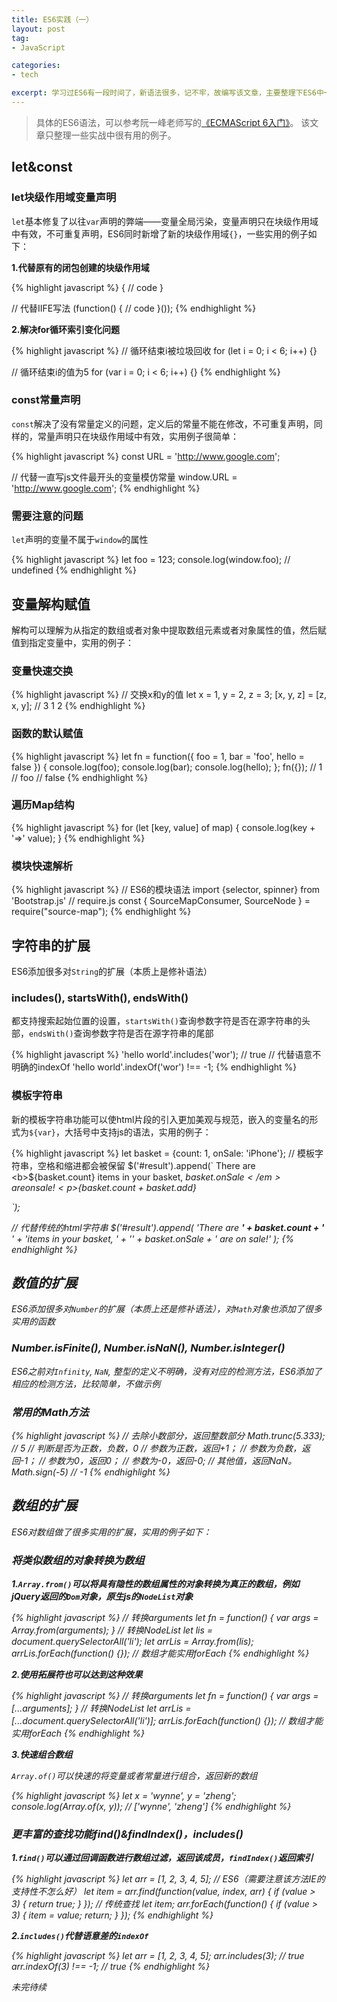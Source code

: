 ```yaml
---
title: ES6实践（一）
layout: post
tag:
- JavaScript

categories:
- tech

excerpt: 学习过ES6有一段时间了，新语法很多，记不牢，故编写该文章，主要整理下ES6中一些实战中比较有用的例子。这是该系列的第一篇。
---
```


> 具体的ES6语法，可以参考阮一峰老师写的<a href="http://es6.ruanyifeng.com/">《ECMAScript 6入门》</a>。
> 该文章只整理一些实战中很有用的例子。

## let&const

### let块级作用域变量声明

`let`基本修复了以往`var`声明的弊端——变量全局污染，变量声明只在块级作用域中有效，不可重复声明，ES6同时新增了新的块级作用域`{}`，一些实用的例子如下：

**1.代替原有的闭包创建的块级作用域**

{% highlight javascript %}
{
    // code
}

// 代替IIFE写法
(function() {
    // code
}());
{% endhighlight %}

**2.解决for循环索引变化问题**

{% highlight javascript %}
// 循环结束i被垃圾回收
for (let i = 0; i < 6; i++) {}

// 循环结束i的值为5
for (var i = 0; i < 6; i++) {}
{% endhighlight %}

### const常量声明

`const`解决了没有常量定义的问题，定义后的常量不能在修改，不可重复声明，同样的，常量声明只在块级作用域中有效，实用例子很简单：

{% highlight javascript %}
const URL = 'http://www.google.com';

// 代替一直写js文件最开头的变量模仿常量
window.URL = 'http://www.google.com';
{% endhighlight %}

### 需要注意的问题

`let`声明的变量不属于`window`的属性

{% highlight javascript %}
let foo = 123;
console.log(window.foo); // undefined
{% endhighlight %}

## 变量解构赋值

解构可以理解为从指定的数组或者对象中提取数组元素或者对象属性的值，然后赋值到指定变量中，实用的例子：

### 变量快速交换

{% highlight javascript %}
// 交换x和y的值
let x = 1, y = 2, z = 3;
[x, y, z] = [z, x, y]; // 3 1 2
{% endhighlight %}

### 函数的默认赋值

{% highlight javascript %}
let fn = function({
        foo = 1,
        bar = 'foo',
        hello = false
    }) {
    console.log(foo);
    console.log(bar);
    console.log(hello);
};
fn({}); 
// 1
// foo
// false
{% endhighlight %}

### 遍历Map结构

{% highlight javascript %}
for (let [key, value] of map) {
    console.log(key + '=>' value);
}
{% endhighlight %}

### 模块快速解析

{% highlight javascript %}
// ES6的模块语法
import {selector, spinner} from 'Bootstrap.js'
// require.js
const { SourceMapConsumer, SourceNode } = require("source-map");
{% endhighlight %}

## 字符串的扩展

ES6添加很多对`String`的扩展（本质上是修补语法）

### includes(), startsWith(), endsWith()

都支持搜索起始位置的设置，`startsWith()`查询参数字符是否在源字符串的头部，`endsWith()`查询参数字符是否在源字符串的尾部

{% highlight javascript %}
'hello world'.includes('wor'); // true
// 代替语意不明确的indexOf
'hello world'.indexOf('wor') !== -1;
{% endhighlight %}

### 模板字符串

新的模板字符串功能可以使html片段的引入更加美观与规范，嵌入的变量名的形式为`${var}`，大括号中支持js的语法，实用的例子：

{% highlight javascript %}
let basket = {count: 1, onSale: 'iPhone'};
// 模板字符串，空格和缩进都会被保留
$('#result').append(`
    There are <b>${basket.count}</b> items
    in your basket, <em>${basket.onSale}</em>
    are on sale!
    <p>${basket.count + basket.add}</p>
`);

// 代替传统的html字符串
$('#result').append(
    'There are <b>' + basket.count + '</b> ' +
    'items in your basket, ' +
    '<em>' + basket.onSale +
    '</em> are on sale!'
);
{% endhighlight %}

## 数值的扩展

ES6添加很多对`Number`的扩展（本质上还是修补语法），对`Math`对象也添加了很多实用的函数

### Number.isFinite(), Number.isNaN(), Number.isInteger()

ES6之前对`Infinity`, `NaN`, 整型的定义不明确，没有对应的检测方法，ES6添加了相应的检测方法，比较简单，不做示例

### 常用的Math方法

{% highlight javascript %}
// 去除小数部分，返回整数部分
Math.trunc(5.333); // 5
// 判断是否为正数，负数，0
// 参数为正数，返回+1；
// 参数为负数，返回-1；
// 参数为0，返回0；
// 参数为-0，返回-0;
// 其他值，返回NaN。
Math.sign(-5) // -1
{% endhighlight %}

## 数组的扩展

ES6对数组做了很多实用的扩展，实用的例子如下：

### 将类似数组的对象转换为数组

**1.`Array.from()`可以将具有隐性的数组属性的对象转换为真正的数组，例如jQuery返回的`Dom`对象，原生js的`NodeList`对象**

{% highlight javascript %}
// 转换arguments
let fn = function() {
    var args = Array.from(arguments);
}
// 转换NodeList
let lis = document.querySelectorAll('li');
let arrLis = Array.from(lis);
arrLis.forEach(function() {}); // 数组才能实用forEach
{% endhighlight %}

**2.使用拓展符也可以达到这种效果**

{% highlight javascript %}
// 转换arguments
let fn = function() {
    var args = [...arguments];
}
// 转换NodeList
let arrLis = [...document.querySelectorAll('li')];
arrLis.forEach(function() {}); // 数组才能实用forEach
{% endhighlight %}

**3.快速组合数组**

`Array.of()`可以快速的将变量或者常量进行组合，返回新的数组

{% highlight javascript %}
let x = 'wynne', y = 'zheng';
console.log(Array.of(x, y)); // ['wynne', 'zheng']
{% endhighlight %}

### 更丰富的查找功能find()&findIndex()，includes()

**1.`find()`可以通过回调函数进行数组过滤，返回该成员，`findIndex()`返回索引**

{% highlight javascript %}
let arr = [1, 2, 3, 4, 5];
// ES6（需要注意该方法IE的支持性不怎么好）
let item = arr.find(function(value, index, arr) {
    if (value > 3) {
        return true;
    }
});
// 传统查找
let item;
arr.forEach(function() {
    if (value > 3) {
        item = value;
        return;
    }
});
{% endhighlight %}

**2.`includes()`代替语意差的`indexOf`**

{% highlight javascript %}
let arr = [1, 2, 3, 4, 5];
arr.includes(3); // true
arr.indexOf(3) !== -1; // true
{% endhighlight %}

*未完待续*
